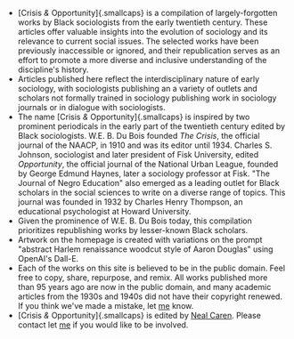 * [Crisis *&* Opportunity]{.smallcaps} is a compilation of largely-forgotten works by Black sociologists from the early twentieth century. These articles offer valuable insights into the evolution of sociology and its relevance to current social issues. The selected works have been previously inaccessible or ignored, and their republication serves as an effort to promote a more diverse and inclusive understanding of the discipline's history.
* Articles published here reflect the interdisciplinary nature of early sociology, with sociologists publishing an a variety of outlets and scholars not formally trained in sociology publishing work in sociology journals or in dialogue with sociologists.  
* The name [Crisis *&* Opportunity]{.smallcaps} is inspired by two prominent periodicals in the early part of the twentieth century edited by Black sociologists. W.E. B. Du Bois founded *The Crisis*, the official journal of the NAACP, in 1910 and was its editor until 1934. Charles S. Johnson, sociologist and later president of Fisk University, edited *Opportunity*, the official journal of the National Urban League, founded by George Edmund Haynes, later a sociology professor at Fisk. "The Journal of Negro Education" also emerged as a leading outlet for Black scholars in the social sciences to write on a diverse range of topics. This journal was founded in 1932 by Charles Henry Thompson, an educational psychologist at Howard University.
* Given the prominence of W.E. B. Du Bois today, this compilation prioritizes republishing  works by lesser-known Black scholars. 
* Artwork on the homepage is created with variations on the prompt "abstract Harlem renaissance woodcut style of Aaron Douglas" using OpenAI's Dall-E.
* Each of the works on this site is believed to be in the public domain. Feel free to copy, share, repurpose, and remix. All works published more than 95 years ago are now in the public domain, and many academic articles from the 1930s and 1940s did not have their copyright renewed. If you think we've made a mistake, let [me](mailto:neal.caren@unc.edu) know.
* [Crisis *&* Opportunity]{.smallcaps} is edited by [Neal Caren](https://nealcaren.org). Please contact let [me](mailto:neal.caren@unc.edu) if you would like to be involved.